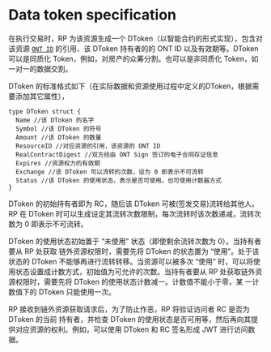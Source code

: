 # Data token specification

在执行交易时，RP 为该资源生成一个 DToken（以智能合约的形式实现），包含对该资源 [`ONT ID`](../../../ontid/framework/README.md) 的引用、该 DToken 持有者的的 ONT ID 以及有效期等。DToken 可以是同质化 Token，例如，对房产的众筹分割。也可以是非同质化 Token，如一对一的数据交割。

DToken 的标准格式如下（在实际数据和资源使用过程中定义的DToken，根据需要添加其它属性），

```
type DToken struct {
  Name //该 DToken 的名字
  Symbol //该 DToken 的符号
  Amount //该 DToken 的数量
  ResourceID //对应资源的引用，该资源的 ONT ID
  RealContractDigest //双方经由 ONT Sign 签订的电子合同存证信息
  Expires //资源权力的有效期
  Exchange //该 DToken 可以流转的次数，设为 0 即表示不可流转
  Status //该 DToken 的使用状态，表示是否可使用。也可使用计数器方式 
}
```

DToken 的初始持有者即为 RC，随后该 DToken 可被(签发交易)流转给其他人。RP 在 DToken 时可以生成设定其流转次数限制，每次流转时该次数递减，流转次数为 0 即表示不可流转。 

DToken 的使用状态初始置于 “未使用” 状态（即使剩余流转次数为 0）。当持有者要从 RP 处获取 链外资源权限时，需要先将 DToken 的状态置为 “使用”。处于该状态的 DToken 不能够再进行流转转移。当资源可以被多次 “使用” 时，可以将使用状态设置成计数方式，初始值为可允许的次数。当持有者要从 RP 处获取链外资源权限时，需要先将 DToken 的使用状态计数减一。计数值不能小于零，某 一计数值下的 DToken 只能使用一次。 

RP 接收到链外资源获取请求后，为了防止作恶，RP 将验证访问者 RC 是否为 DToken 的当前 持有者，并检查 DToken 的使用状态是否可用等，然后再向其提供对应资源的权利。例如，可以使用 DToken 和 RC 签名形成 JWT 进行访问数据。

